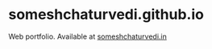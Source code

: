 # someshchaturvedi.github.io

Web portfolio. Available at [someshchaturvedi.in](http://someshchaturvedi.in)
